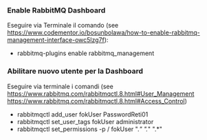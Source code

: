 ### Enable RabbitMQ Dashboard ###
Eseguire via Terminale il comando (see https://www.codementor.io/bosunbolawa/how-to-enable-rabbitmq-management-interface-owc5lzg7f):
* rabbitmq-plugins enable rabbitmq_management

### Abilitare nuovo utente per la Dashboard ###
Eseguire via terminale i comandi (see https://www.rabbitmq.com/rabbitmqctl.8.html#User_Management https://www.rabbitmq.com/rabbitmqctl.8.html#Access_Control)
* rabbitmqctl add_user fokUser PasswordReti01
* rabbitmqctl set_user_tags fokUser administrator
* rabbitmqctl set_permissions -p / fokUser ".*" ".*" ".*"